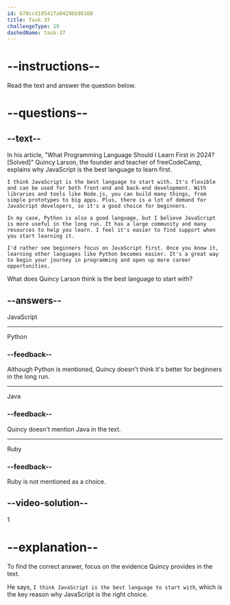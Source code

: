 ```yaml
---
id: 678ccd19541fa0429bb98168
title: Task 37
challengeType: 19
dashedName: task-37
---
```


<!-- READING -->

# --instructions--

Read the text and answer the question below.

# --questions--

## --text--

In his article, "What Programming Language Should I Learn First in 2024? [Solved]" Quincy Larson, the founder and teacher of freeCodeCamp, explains why JavaScript is the best language to learn first.

`I think JavaScript is the best language to start with. It's flexible and can be used for both front-end and back-end development. With libraries and tools like Node.js, you can build many things, from simple prototypes to big apps. Plus, there is a lot of demand for JavaScript developers, so it's a good choice for beginners.`

`In my case, Python is also a good language, but I believe JavaScript is more useful in the long run. It has a large community and many resources to help you learn. I feel it's easier to find support when you start learning it.`

`I'd rather see beginners focus on JavaScript first. Once you know it, learning other languages like Python becomes easier. It's a great way to begin your journey in programming and open up more career opportunities.`

What does Quincy Larson think is the best language to start with?

## --answers--

JavaScript

---

Python

### --feedback--

Although Python is mentioned, Quincy doesn't think it's better for beginners in the long run.

---

Java

### --feedback--

Quincy doesn't mention Java in the text.

---

Ruby

### --feedback--

Ruby is not mentioned as a choice.

## --video-solution--

1

# --explanation--

To find the correct answer, focus on the evidence Quincy provides in the text.

He says, `I think JavaScript is the best language to start with`, which is the key reason why JavaScript is the right choice.

